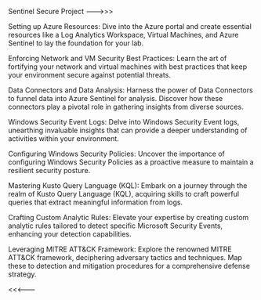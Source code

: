 Sentinel Secure Project --->>>

Setting up Azure Resources: Dive into the Azure portal and create essential resources like a Log Analytics Workspace, Virtual Machines, and Azure Sentinel to lay the foundation for your lab.

Enforcing Network and VM Security Best Practices: Learn the art of fortifying your network and virtual machines with best practices that keep your environment secure against potential threats.

Data Connectors and Data Analysis: Harness the power of Data Connectors to funnel data into Azure Sentinel for analysis. Discover how these connectors play a pivotal role in gathering insights from diverse sources.

Windows Security Event Logs: Delve into Windows Security Event logs, unearthing invaluable insights that can provide a deeper understanding of activities within your environment.

Configuring Windows Security Policies: Uncover the importance of configuring Windows Security Policies as a proactive measure to maintain a resilient security posture.

Mastering Kusto Query Language (KQL): Embark on a journey through the realm of Kusto Query Language (KQL), acquiring skills to craft powerful queries that extract meaningful information from logs.

Crafting Custom Analytic Rules: Elevate your expertise by creating custom analytic rules tailored to detect specific Microsoft Security Events, enhancing your detection capabilities.

Leveraging MITRE ATT&CK Framework: Explore the renowned MITRE ATT&CK framework, deciphering adversary tactics and techniques. Map these to detection and mitigation procedures for a comprehensive defense strategy.

<<<---
